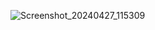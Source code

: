![Screenshot_20240427_115309](https://github.com/shubhamrawat140798/chess_clock/assets/46570973/88eff8bd-cd8c-431a-b8cb-24cbf0673d38)
